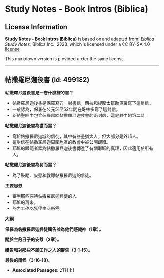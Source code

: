 # Study Notes - Book Intros (Biblica)

## License Information

**Study Notes - Book Intros (Biblica)** is based on and adapted from: _Biblica Study Notes_, [Biblica Inc.](https://www.biblica.com/), 2023, which is licensed under a [CC BY-SA 4.0 license](https://creativecommons.org/licenses/by-sa/4.0/legalcode.en).

This markdown version is provided under the same license.



--------------------------------

## 帖撒羅尼迦後書 (id: 499182)

**帖撒羅尼迦後書是一卷什麼樣的書？**

* 帖撒羅尼迦後書是保羅寫的一封書信，西拉和提摩太幫助保羅寫下這封信。
* 一般認為，保羅在公元51至52年間在哥林多寫了這封信。
* 新約聖經中包含保羅寫給帖撒羅尼迦教會的兩封信，這是其中的第二封。

**帖撒羅尼迦後書為誰而寫？**

* 寫給帖撒羅尼迦城的信徒，其中有些是猶太人，但大部分是外邦人。
* 這封信在帖撒羅尼迦周圍地區的教會中被公開朗讀。
* 耶穌的跟隨者認為帖撒羅尼迦後書傳達了有關耶穌的真理，因此適用於所有人。

**帖撒羅尼迦後書為何而寫？**

* 為了鼓勵、安慰和教導帖撒羅尼迦的信徒。

**主要思想**

* 審判那些惡待帖撒羅尼迦信徒的人。
* 耶穌的再來。
* 努力工作以獲得生活所需。

**大綱**

**保羅為帖撒羅尼迦信徒禱告並為他們感謝神（1章）。**

**關於主的日子的安慰（2章）。**

**禱告和對那些不願工作之人的警告（3:1–15）。**

**最後的問候（3:16–18）。**

* **Associated Passages:** 2TH 1:1

